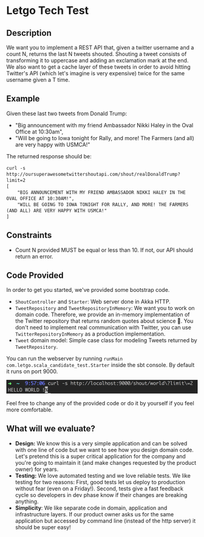 # Letgo Tech Test 

## Description
We want you to implement a REST API that, given a twitter username and a count N, returns the last N tweets shouted. Shouting a tweet consists of transforming it to uppercase and adding an exclamation mark at the end. We also want to get a cache layer of these tweets in order to avoid hitting Twitter's API (which let's imagine is very expensive) twice for the same username given a T time.

## Example 

Given these last two tweets from Donald Trump:
- "Big announcement with my friend Ambassador Nikki Haley in the Oval Office at 10:30am",
- "Will be going to Iowa tonight for Rally, and more! The Farmers (and all) are very happy with USMCA!"

The returned response should be:
```
curl -s http://oursuperawesometwittershoutapi.com/shout/realDonaldTrump?limit=2
[
    "BIG ANNOUNCEMENT WITH MY FRIEND AMBASSADOR NIKKI HALEY IN THE OVAL OFFICE AT 10:30AM!",
    "WILL BE GOING TO IOWA TONIGHT FOR RALLY, AND MORE! THE FARMERS (AND ALL) ARE VERY HAPPY WITH USMCA!"
]
```

## Constraints 
- Count N provided MUST be equal or less than 10. If not, our API should return an error.

## Code Provided
In order to get you started, we've provided some bootstrap code.
- `ShoutController` and `Starter`: Web server done in Akka HTTP.
- `TweetRepository` and `TweetRepositoryInMemory`: We want you to work on domain code. Therefore, we provide an in-memory implementation of the Twitter repository that returns random quotes about science 🧐. You don't need to implement real communication with Twitter, you can use `TwitterRepositoryInMemory` as a production implementation.
- `Tweet` domain model: Simple case class for modeling Tweets returned by `TweetRepository`.

You can run the webserver by running `runMain com.letgo.scala_candidate_test.Starter` inside the sbt console. By default it runs on port 9000.

![hello-world](/doc/img/helloworld.png)

Feel free to change any of the provided code or do it by yourself if you feel more comfortable.

## What will we evaluate?
* **Design:** We know this is a very simple application and can be solved with one line of code but we want to see how you design domain code. Let's pretend this is a super critical application for the company and you're going to maintain it (and make changes requested by the product owner) for years.
* **Testing:** We love automated testing and we love reliable tests. We like testing for two reasons: First, good tests let us deploy to production without fear (even on a Friday!). Second, tests give a fast feedback cycle so developers in dev phase know if their changes are breaking anything.
* **Simplicity**: We like separate code in domain, application and infrastructure layers. If our product owner asks us for the same application but accessed by command line (instead of the http server) it should be super easy!
